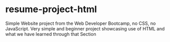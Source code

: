 # resume-project-html
Simple Website project from the Web Developer Bootcamp, no CSS, no JavaScript. Very simple and beginner project showcasing use of HTML and what we have learned through that Section
